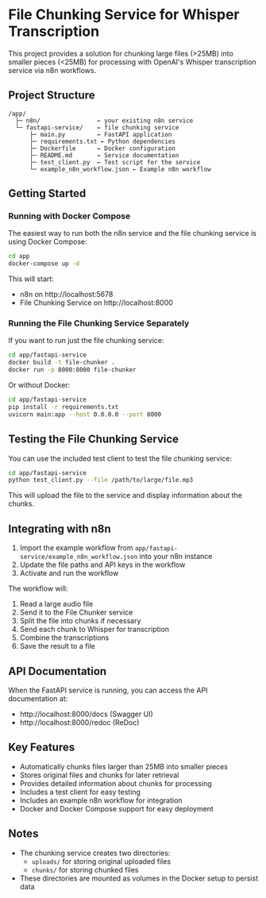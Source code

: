 # File Chunking Service for Whisper Transcription

This project provides a solution for chunking large files (>25MB) into smaller pieces (<25MB) for processing with OpenAI's Whisper transcription service via n8n workflows.

## Project Structure

```
/app/
  ├─ n8n/                ← your existing n8n service
  └─ fastapi-service/    ← file chunking service
      ├─ main.py         ← FastAPI application
      ├─ requirements.txt ← Python dependencies
      ├─ Dockerfile      ← Docker configuration
      ├─ README.md       ← Service documentation
      ├─ test_client.py  ← Test script for the service
      └─ example_n8n_workflow.json ← Example n8n workflow
```

## Getting Started

### Running with Docker Compose

The easiest way to run both the n8n service and the file chunking service is using Docker Compose:

```bash
cd app
docker-compose up -d
```

This will start:
- n8n on http://localhost:5678
- File Chunking Service on http://localhost:8000

### Running the File Chunking Service Separately

If you want to run just the file chunking service:

```bash
cd app/fastapi-service
docker build -t file-chunker .
docker run -p 8000:8000 file-chunker
```

Or without Docker:

```bash
cd app/fastapi-service
pip install -r requirements.txt
uvicorn main:app --host 0.0.0.0 --port 8000
```

## Testing the File Chunking Service

You can use the included test client to test the file chunking service:

```bash
cd app/fastapi-service
python test_client.py --file /path/to/large/file.mp3
```

This will upload the file to the service and display information about the chunks.

## Integrating with n8n

1. Import the example workflow from `app/fastapi-service/example_n8n_workflow.json` into your n8n instance
2. Update the file paths and API keys in the workflow
3. Activate and run the workflow

The workflow will:
1. Read a large audio file
2. Send it to the File Chunker service
3. Split the file into chunks if necessary
4. Send each chunk to Whisper for transcription
5. Combine the transcriptions
6. Save the result to a file

## API Documentation

When the FastAPI service is running, you can access the API documentation at:
- http://localhost:8000/docs (Swagger UI)
- http://localhost:8000/redoc (ReDoc)

## Key Features

- Automatically chunks files larger than 25MB into smaller pieces
- Stores original files and chunks for later retrieval
- Provides detailed information about chunks for processing
- Includes a test client for easy testing
- Includes an example n8n workflow for integration
- Docker and Docker Compose support for easy deployment

## Notes

- The chunking service creates two directories:
  - `uploads/` for storing original uploaded files
  - `chunks/` for storing chunked files
- These directories are mounted as volumes in the Docker setup to persist data